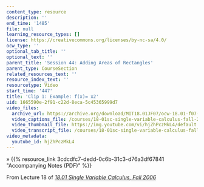 ```yaml
---
content_type: resource
description: ''
end_time: '1485'
file: null
learning_resource_types: []
license: https://creativecommons.org/licenses/by-nc-sa/4.0/
ocw_type: ''
optional_tab_title: ''
optional_text: ''
parent_title: 'Session 44: Adding Areas of Rectangles'
parent_type: CourseSection
related_resources_text: ''
resource_index_text: ''
resourcetype: Video
start_time: '447'
title: 'Clip 1: Example: f(x)= x2'
uid: 1665590e-2f91-c22d-8eca-5c45365999d7
video_files:
  archive_url: https://archive.org/download/MIT18.01JF07/ocw-18.01-f07-lec18_300k.mp4
  video_captions_file: /courses/18-01sc-single-variable-calculus-fall-2010/69d27610ca3d5e75998e5c8c22c50610_hjZhPczMkL4.vtt
  video_thumbnail_file: https://img.youtube.com/vi/hjZhPczMkL4/default.jpg
  video_transcript_file: /courses/18-01sc-single-variable-calculus-fall-2010/282359867b78e8bff22463cfb8a6b875_hjZhPczMkL4.pdf
video_metadata:
  youtube_id: hjZhPczMkL4
---
```


» {{% resource_link 3cdcdfc7-dedd-0c6b-31c3-d76a3df67841 "Accompanying Notes (PDF)" %}}

From Lecture 18 of [_18.01 Single Variable Calculus, Fall 2006_](/courses/18-01-single-variable-calculus-fall-2006/video_galleries/video-lectures)

